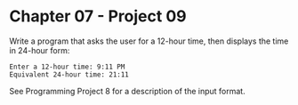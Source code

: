 # Chapter 07 - Project 09

Write a program that asks the user for a 12-hour time, then displays the time in 24-hour form:

```
Enter a 12-hour time: 9:11 PM
Equivalent 24-hour time: 21:11
```

See Programming Project 8 for a description of the input format.
